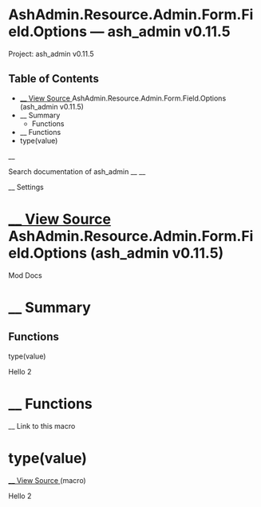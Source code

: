 # AshAdmin.Resource.Admin.Form.Field.Options — ash_admin v0.11.5

Project: ash_admin v0.11.5

## Table of Contents

- [ __ View Source ](external_link) AshAdmin.Resource.Admin.Form.Field.Options (ash_admin v0.11.5)
- __ Summary
  - Functions
- __ Functions
- type(value)

__

Search documentation of ash_admin __ __

__ Settings

#  [ __ View Source ](external_link) AshAdmin.Resource.Admin.Form.Field.Options (ash_admin v0.11.5)

Mod Docs

#  __ Summary

##  Functions

type(value)

Hello 2

#  __ Functions

__ Link to this macro

# type(value)

[ __ View Source ](external_link) (macro)

Hello 2
